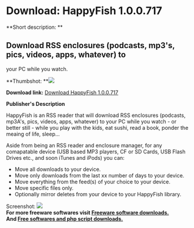 # Download: HappyFish 1.0.0.717

**Short description: **

## Download RSS enclosures (podcasts, mp3's, pics, videos, apps, whatever) to
your PC while you watch.

  
**Thumbshot: **![](http://www.freewarefiles.com/screenshot/happyfishrss_md.gif)   
  
**Download link:** [Download HappyFish 1.0.0.717](http://freesoftwares.boysofts.com/HappyFish_program_21031.html)  
  

**Publisher's Description**  
  

HappyFish is an RSS reader that will download RSS enclosures (podcasts,
mp3A's, pics, videos, apps, whatever) to your PC while you watch - or better
still - while you play with the kids, eat sushi, read a book, ponder the
meaing of life, sleep...

Aside from being an RSS reader and enclosure manager, for any comapatable
device (USB based MP3 players, CF or SD Cards, USB Flash Drives etc., and soon
iTunes and iPods) you can:

  * Move all downloads to your device. 
  * Move only downloads from the last xx number of days to your device. 
  * Move everything from the feed(s) of your choice to your device. 
  * Move specific files only. 
  * Optionally mirror deletes from your device to your HappyFish library. 

  
  
Screenshot: ![](http://www.freewarefiles.com/screenshot/happyfishrss.gif)  
**For more freeware softwares visit [Freeware software downloads.](http://freesoftwares.boysofts.com/)**   
**And [Free softwares and php script downloads.](http://www.boysofts.com/)**

